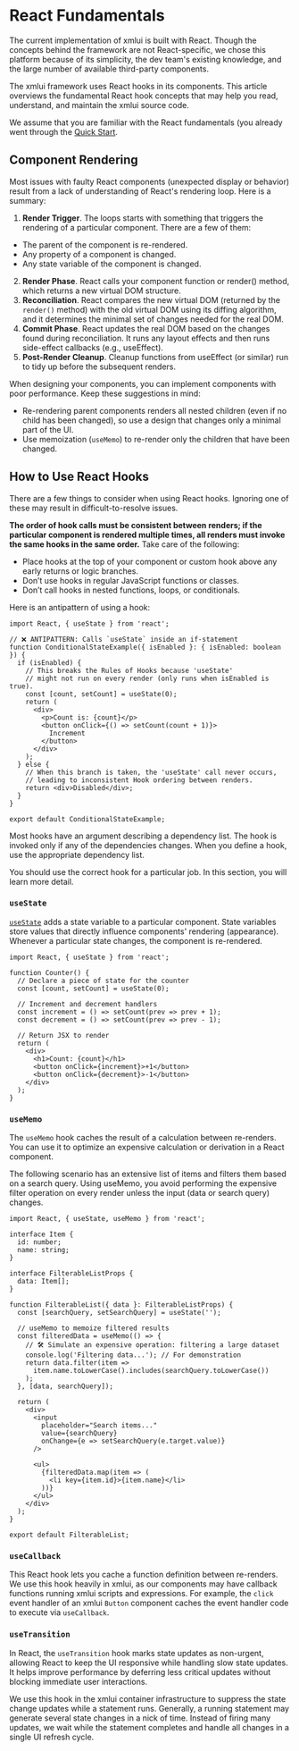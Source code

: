# React Fundamentals

The current implementation of xmlui is built with React. Though the concepts behind the framework are not React-specific, we chose this platform because of its simplicity, the dev team's existing knowledge, and the large number of available third-party components.

The xmlui framework uses React hooks in its components. This article overviews the fundamental React hook concepts that may help you read, understand, and maintain the xmlui source code.

We assume that you are familiar with the React fundamentals (you already went through the [Quick Start](https://react.dev/learn).

## Component Rendering

Most issues with faulty React components (unexpected display or behavior) result from a lack of understanding of React's rendering loop. Here is a summary:

1. **Render Trigger**. The loops starts with something that triggers the rendering of a particular component. There are a few of them:
  - The parent of the component is re-rendered.
  - Any property of a component is changed.
  - Any state variable of the component is changed.
2. **Render Phase**. React calls your component function or render() method, which returns a new virtual DOM structure.
3. **Reconciliation**. React compares the new virtual DOM (returned by the `render()` method) with the old virtual DOM using its diffing algorithm, and it determines the minimal set of changes needed for the real DOM.
4. **Commit Phase**. React updates the real DOM based on the changes found during reconciliation. It runs any layout effects and then runs side-effect callbacks (e.g., useEffect).
5. **Post-Render Cleanup**. Cleanup functions from useEffect (or similar) run to tidy up before the subsequent renders.

When designing your components, you can implement components with poor performance. Keep these suggestions in mind:
- Re-rendering parent components renders all nested children (even if no child has been changed), so use a design that changes only a minimal part of the UI.
- Use memoization (`useMemo`) to re-render only the children that have been changed.

## How to Use React Hooks

There are a few things to consider when using React hooks. Ignoring one of these may result in difficult-to-resolve issues.

**The order of hook calls must be consistent between renders; if the particular component is rendered multiple times, all renders must invoke the same hooks in the same order.** Take care of the following:
- Place hooks at the top of your component or custom hook above any early returns or logic branches.
- Don’t use hooks in regular JavaScript functions or classes.
- Don’t call hooks in nested functions, loops, or conditionals.

Here is an antipattern of using a hook:

```tsx
import React, { useState } from 'react';

// ❌ ANTIPATTERN: Calls `useState` inside an if-statement
function ConditionalStateExample({ isEnabled }: { isEnabled: boolean }) {
  if (isEnabled) {
    // This breaks the Rules of Hooks because 'useState' 
    // might not run on every render (only runs when isEnabled is true).
    const [count, setCount] = useState(0);
    return (
      <div>
        <p>Count is: {count}</p>
        <button onClick={() => setCount(count + 1)}>
          Increment
        </button>
      </div>
    );
  } else {
    // When this branch is taken, the 'useState' call never occurs,
    // leading to inconsistent Hook ordering between renders.
    return <div>Disabled</div>;
  }
}

export default ConditionalStateExample;
```

Most hooks have an argument describing a dependency list. The hook is invoked only if any of the dependencies changes. When you define a hook, use the appropriate dependency list.

You should use the correct hook for a particular job. In this section, you will learn more detail.

### `useState`

[`useState`](https://react.dev/reference/react/useState) adds a state variable to a particular component. State variables store values that directly influence components' rendering (appearance). Whenever a particular state changes, the component is re-rendered.

```tsx
import React, { useState } from 'react';

function Counter() {
  // Declare a piece of state for the counter
  const [count, setCount] = useState(0);

  // Increment and decrement handlers
  const increment = () => setCount(prev => prev + 1);
  const decrement = () => setCount(prev => prev - 1);

  // Return JSX to render
  return (
    <div>
      <h1>Count: {count}</h1>
      <button onClick={increment}>+1</button>
      <button onClick={decrement}>-1</button>
    </div>
  );
}
```

### `useMemo`

The `useMemo` hook caches the result of a calculation between re-renders. You can use it to optimize an expensive calculation or derivation in a React component.

The following scenario has an extensive list of items and filters them based on a search query. Using useMemo, you avoid performing the expensive filter operation on every render unless the input (data or search query) changes.

```tsx
import React, { useState, useMemo } from 'react';

interface Item {
  id: number;
  name: string;
}

interface FilterableListProps {
  data: Item[];
}

function FilterableList({ data }: FilterableListProps) {
  const [searchQuery, setSearchQuery] = useState('');

  // useMemo to memoize filtered results
  const filteredData = useMemo(() => {
    // 🛠️ Simulate an expensive operation: filtering a large dataset
    console.log('Filtering data...'); // For demonstration
    return data.filter(item =>
      item.name.toLowerCase().includes(searchQuery.toLowerCase())
    );
  }, [data, searchQuery]);

  return (
    <div>
      <input
        placeholder="Search items..."
        value={searchQuery}
        onChange={e => setSearchQuery(e.target.value)}
      />

      <ul>
        {filteredData.map(item => (
          <li key={item.id}>{item.name}</li>
        ))}
      </ul>
    </div>
  );
}

export default FilterableList;
```

### `useCallback`

This React hook lets you cache a function definition between re-renders. We use this hook heavily in xmlui, as our components may have callback functions running xmlui scripts and expressions. For example, the `click` event handler of an xmlui `Button` component caches the event handler code to execute via `useCallback`.

### `useTransition`

In React, the `useTransition` hook marks state updates as non-urgent, allowing React to keep the UI responsive while handling slow state updates. It helps improve performance by deferring less critical updates without blocking immediate user interactions.

We use this hook in the xmlui container infrastructure to suppress the state change updates while a statement runs. Generally, a running statement may generate several state changes in a nick of time. Instead of firing many updates, we wait while the statement completes and handle all changes in a single UI refresh cycle.

